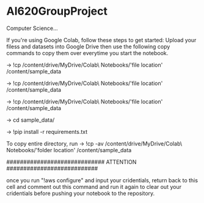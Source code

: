 # AI620GroupProject
Computer Science...

If you're using Google Colab, follow these steps to get started:
Upload your filess and datasets into Google Drive then use the following copy commands to copy them over everytime you start the notebook.

-> !cp /content/drive/MyDrive/Colab\ Notebooks/'file location' /content/sample_data

-> !cp /content/drive/MyDrive/Colab\ Notebooks/'file location' /content/sample_data

-> !cp /content/drive/MyDrive/Colab\ Notebooks/'file location' /content/sample_data

-> cd sample_data/

-> !pip install -r requirements.txt


To copy entire directory, run
  -> !cp -av /content/drive/MyDrive/Colab\ Notebooks/'folder  location' /content/sample_data
  
  
  
#############################  ATTENTION   ###########################


once you run "!aws configure" and input your cridentials, return back 
to this cell and comment out this command and run it again to clear 
out your cridentials before pushing your notebook to the repository.
